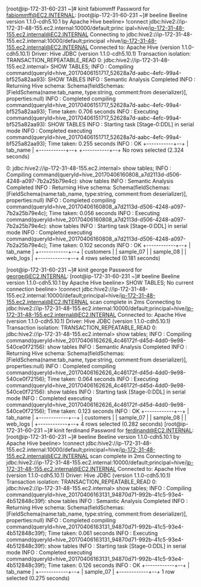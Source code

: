 [root@ip-172-31-60-231 ~]# kinit fabiommff
Password for fabiommff@EC2.INTERNAL:
[root@ip-172-31-60-231 ~]# beeline
Beeline version 1.1.0-cdh5.10.1 by Apache Hive
beeline> !connect jdbc:hive2://ip-172-31-48-155.ec2.internal:10000/default;princ
ipal=hive/ip-172-31-48-155.ec2.internal@EC2.INTERNAL
Connecting to jdbc:hive2://ip-172-31-48-155.ec2.internal:10000/default;principal
=hive/ip-172-31-48-155.ec2.internal@EC2.INTERNAL
Connected to: Apache Hive (version 1.1.0-cdh5.10.1)
Driver: Hive JDBC (version 1.1.0-cdh5.10.1)
Transaction isolation: TRANSACTION_REPEATABLE_READ
0: jdbc:hive2://ip-172-31-48-155.ec2.internal> SHOW TABLES;
INFO  : Compiling command(queryId=hive_20170406151717_52628a7d-aabc-4efc-99a4-bf525a82aa93): SHOW TABLES
INFO  : Semantic Analysis Completed
INFO  : Returning Hive schema: Schema(fieldSchemas:[FieldSchema(name:tab_name, type:string, comment:from deserializer)], properties:null)
INFO  : Completed compiling command(queryId=hive_20170406151717_52628a7d-aabc-4efc-99a4-bf525a82aa93); Time taken: 0.706 seconds
INFO  : Executing command(queryId=hive_20170406151717_52628a7d-aabc-4efc-99a4-bf525a82aa93): SHOW TABLES
INFO  : Starting task [Stage-0:DDL] in serial mode
INFO  : Completed executing command(queryId=hive_20170406151717_52628a7d-aabc-4efc-99a4-bf525a82aa93); Time taken: 0.255 seconds
INFO  : OK
+-----------+--+
| tab_name  |
+-----------+--+
+-----------+--+
No rows selected (2.324 seconds)

0: jdbc:hive2://ip-172-31-48-155.ec2.internal> show tables;
INFO  : Compiling command(queryId=hive_20170406160808_a7d2113d-d506-4248-a097-7b2a25b79e4c): show tables
INFO  : Semantic Analysis Completed
INFO  : Returning Hive schema: Schema(fieldSchemas:[FieldSchema(name:tab_name, type:string, comment:from deserializer)], properties:null)
INFO  : Completed compiling command(queryId=hive_20170406160808_a7d2113d-d506-4248-a097-7b2a25b79e4c); Time taken: 0.056 seconds
INFO  : Executing command(queryId=hive_20170406160808_a7d2113d-d506-4248-a097-7b2a25b79e4c): show tables
INFO  : Starting task [Stage-0:DDL] in serial mode
INFO  : Completed executing command(queryId=hive_20170406160808_a7d2113d-d506-4248-a097-7b2a25b79e4c); Time taken: 0.102 seconds
INFO  : OK
+------------+--+
|  tab_name  |
+------------+--+
| customers  |
| sample_07  |
| sample_08  |
| web_logs   |
+------------+--+
4 rows selected (0.181 seconds)

[root@ip-172-31-60-231 ~]# kinit george
Password for george@EC2.INTERNAL:
[root@ip-172-31-60-231 ~]# beeline
Beeline version 1.1.0-cdh5.10.1 by Apache Hive
beeline> SHOW TABLES;
No current connection
beeline> !connect jdbc:hive2://ip-172-31-48-155.ec2.internal:10000/default;principal=hive/ip-172-31-48-155.ec2.internal@EC2.INTERNAL
scan complete in 2ms
Connecting to jdbc:hive2://ip-172-31-48-155.ec2.internal:10000/default;principal=hive/ip-172-31-48-155.ec2.internal@EC2.INTERNAL
Connected to: Apache Hive (version 1.1.0-cdh5.10.1)
Driver: Hive JDBC (version 1.1.0-cdh5.10.1)
Transaction isolation: TRANSACTION_REPEATABLE_READ
0: jdbc:hive2://ip-172-31-48-155.ec2.internal> show tables;
INFO  : Compiling command(queryId=hive_20170406162626_4c46172f-d45d-4dd0-9e98-540ce0f72156): show tables
INFO  : Semantic Analysis Completed
INFO  : Returning Hive schema: Schema(fieldSchemas:[FieldSchema(name:tab_name, type:string, comment:from deserializer)], properties:null)
INFO  : Completed compiling command(queryId=hive_20170406162626_4c46172f-d45d-4dd0-9e98-540ce0f72156); Time taken: 0.064 seconds
INFO  : Executing command(queryId=hive_20170406162626_4c46172f-d45d-4dd0-9e98-540ce0f72156): show tables
INFO  : Starting task [Stage-0:DDL] in serial mode
INFO  : Completed executing command(queryId=hive_20170406162626_4c46172f-d45d-4dd0-9e98-540ce0f72156); Time taken: 0.123 seconds
INFO  : OK
+------------+--+
|  tab_name  |
+------------+--+
| customers  |
| sample_07  |
| sample_08  |
| web_logs   |
+------------+--+
4 rows selected (0.282 seconds)
[root@ip-172-31-60-231 ~]# kinit ferdinand
Password for ferdinand@EC2.INTERNAL:
[root@ip-172-31-60-231 ~]# beeline
Beeline version 1.1.0-cdh5.10.1 by Apache Hive
beeline> !connect jdbc:hive2://ip-172-31-48-155.ec2.internal:10000/default;principal=hive/ip-172-31-48-155.ec2.internal@EC2.INTERNAL
scan complete in 2ms
Connecting to jdbc:hive2://ip-172-31-48-155.ec2.internal:10000/default;principal=hive/ip-172-31-48-155.ec2.internal@EC2.INTERNAL
Connected to: Apache Hive (version 1.1.0-cdh5.10.1)
Driver: Hive JDBC (version 1.1.0-cdh5.10.1)
Transaction isolation: TRANSACTION_REPEATABLE_READ
0: jdbc:hive2://ip-172-31-48-155.ec2.internal> show tables;
INFO  : Compiling command(queryId=hive_20170406163131_94870d71-992b-41c5-93e4-4b512848c39f): show tables
INFO  : Semantic Analysis Completed
INFO  : Returning Hive schema: Schema(fieldSchemas:[FieldSchema(name:tab_name, type:string, comment:from deserializer)], properties:null)
INFO  : Completed compiling command(queryId=hive_20170406163131_94870d71-992b-41c5-93e4-4b512848c39f); Time taken: 0.061 seconds
INFO  : Executing command(queryId=hive_20170406163131_94870d71-992b-41c5-93e4-4b512848c39f): show tables
INFO  : Starting task [Stage-0:DDL] in serial mode
INFO  : Completed executing command(queryId=hive_20170406163131_94870d71-992b-41c5-93e4-4b512848c39f); Time taken: 0.126 seconds
INFO  : OK
+------------+--+
|  tab_name  |
+------------+--+
| sample_07  |
+------------+--+
1 row selected (0.275 seconds)
